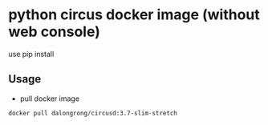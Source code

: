 # python circus docker image (without web console)

use pip install

## Usage

* pull docker image

```code
docker pull dalongrong/circusd:3.7-slim-stretch
```
